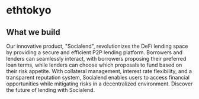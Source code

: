 # ethtokyo

## What we build
Our innovative product, "Socialend", revolutionizes the DeFi lending space by providing a secure and efficient P2P lending platform. Borrowers and lenders can seamlessly interact, with borrowers proposing their preferred loan terms, while lenders can choose which proposals to fund based on their risk appetite. With collateral management, interest rate flexibility, and a transparent reputation system, Socialend enables users to access financial opportunities while mitigating risks in a decentralized environment. Discover the future of lending with Socialend.
